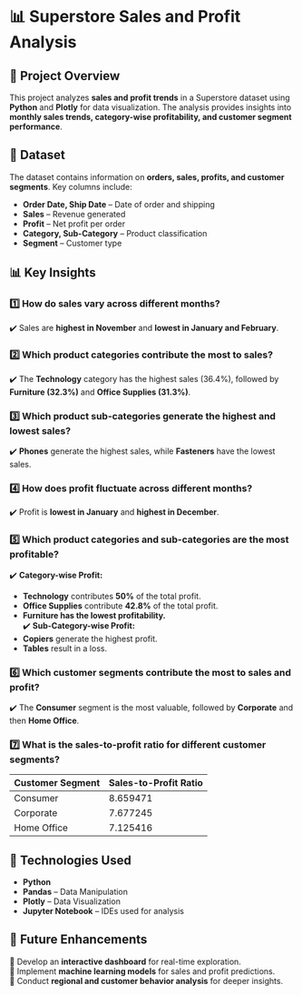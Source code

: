 # 📊 Superstore Sales and Profit Analysis  

## 📝 Project Overview  
This project analyzes **sales and profit trends** in a Superstore dataset using **Python** and **Plotly** for data visualization. The analysis provides insights into **monthly sales trends, category-wise profitability, and customer segment performance**.  

## 📂 Dataset  
The dataset contains information on **orders, sales, profits, and customer segments**. Key columns include:  
- **Order Date, Ship Date** – Date of order and shipping  
- **Sales** – Revenue generated  
- **Profit** – Net profit per order  
- **Category, Sub-Category** – Product classification  
- **Segment** – Customer type  

## 📊 Key Insights  

### **1️⃣ How do sales vary across different months?**  
✔️ Sales are **highest in November** and **lowest in January and February**.  

### **2️⃣ Which product categories contribute the most to sales?**  
✔️ The **Technology** category has the highest sales (36.4%), followed by **Furniture (32.3%)** and **Office Supplies (31.3%)**.  

### **3️⃣ Which product sub-categories generate the highest and lowest sales?**  
✔️ **Phones** generate the highest sales, while **Fasteners** have the lowest sales.  

### **4️⃣ How does profit fluctuate across different months?**  
✔️ Profit is **lowest in January** and **highest in December**.  

### **5️⃣ Which product categories and sub-categories are the most profitable?**  
✔️ **Category-wise Profit:**  
   - **Technology** contributes **50%** of the total profit.  
   - **Office Supplies** contribute **42.8%** of the total profit.  
   - **Furniture has the lowest profitability.**  
✔️ **Sub-Category-wise Profit:**  
   - **Copiers** generate the highest profit.  
   - **Tables** result in a loss.  

### **6️⃣ Which customer segments contribute the most to sales and profit?**  
✔️ The **Consumer** segment is the most valuable, followed by **Corporate** and then **Home Office**.  

### **7️⃣ What is the sales-to-profit ratio for different customer segments?**  

| Customer Segment | Sales-to-Profit Ratio |
|-----------------|----------------------|
| Consumer        | 8.659471             |
| Corporate       | 7.677245             |
| Home Office     | 7.125416             |

## 📌 Technologies Used  
- **Python**  
- **Pandas** – Data Manipulation  
- **Plotly** – Data Visualization  
- **Jupyter Notebook** – IDEs used for analysis  

## 📌 Future Enhancements  
🔹 Develop an **interactive dashboard** for real-time exploration.  
🔹 Implement **machine learning models** for sales and profit predictions.  
🔹 Conduct **regional and customer behavior analysis** for deeper insights.  
